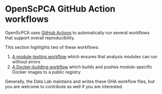 # OpenScPCA GitHub Action workflows

OpenScPCA uses [GitHub Actions](https://docs.github.com/en/actions) to automatically run several workflows that support overall reproducibility.

This section highlights two of these workflows:

1. [A module-testing workflow](./run-module-gha.md) which ensures that analysis modules can run without errors
2. [A Docker-building workflow](./build-docker-gha.md) which builds and pushes module-specific Docker images to a public registry

Generally, the Data Lab maintains and writes these GHA workflow files, but you are welcome to contribute as well if you are interested.
